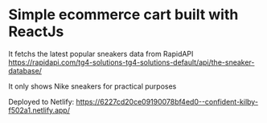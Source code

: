 # Simple ecommerce cart built with ReactJs

It fetchs the latest popular sneakers data from RapidAPI
https://rapidapi.com/tg4-solutions-tg4-solutions-default/api/the-sneaker-database/

It only shows Nike sneakers for practical purposes

Deployed to Netlify: https://6227cd20ce09190078bf4ed0--confident-kilby-f502a1.netlify.app/
